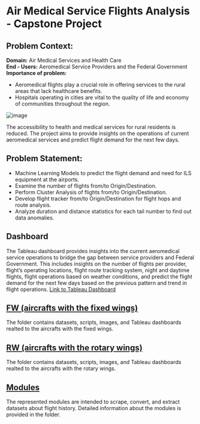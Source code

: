 # Air Medical Service Flights Analysis - Capstone Project
## Problem Context:
**Domain:** Air Medical Services and Health Care\
**End - Users:** Aeromedical Service Providers and the Federal Government\
**Importance of problem:** 
- Aeromedical flights play a crucial role in offering services to the rural areas that lack healthcare benefits.
- Hospitals operating in cities are vital to the quality of life and economy of communities throughout the region.

![image](https://imengine.prod.srp.navigacloud.com/?uuid=5767DB21-3A75-4B94-B501-1C0B9D4B70D2&type=primary&q=72&width=1024)

The accessibility to health and medical services for rural residents is reduced. The project aims to provide insights on the operations of current aeromedical services and predict flight demand for the next few days.

## Problem Statement: 
- Machine Learning Models to predict the flight demand and need for ILS equipment at the airports.
- Examine the number of flights from/to Origin/Destination.
- Perform Cluster Analysis of flights from/to Origin/Destination.
- Develop flight tracker from/to Origin/Destination for flight hops and route analysis. 
- Analyze duration and distance statistics for each tail number to find out data anomalies.

## Dashboard
The Tableau dashboard provides insights into the current aeromedical service operations to bridge the gap between service providers and Federal Government. This includes insights on the number of flights per provider, flight’s operating locations, flight route tracking system, night and daytime flights, flight operations based on weather conditions, and predict the flight demand for the next few days based on the previous pattern and trend in flight operations.
[Link to Tableau Dashboard](https://public.tableau.com/app/profile/team.carpe.diem)

## [FW (aircrafts with the fixed wings)](https://github.com/IsmailovKamil/Capstone_Project/tree/main/RW)
The folder contains datasets, scripts, images, and Tableau dashboards realted to the aircrafts with the fixed wings.

## [RW (aircrafts with the rotary wings)](https://github.com/IsmailovKamil/Capstone_Project/tree/main/RW)
The folder contains datasets, scripts, images, and Tableau dashboards realted to the aircrafts with the rotary wings.

## [Modules](https://github.com/IsmailovKamil/Capstone_Project/tree/main/Modules)
The represented modules are intended to scrape, convert, and extract datasets about flight history. Detailed information about the modules is provided in the folder. 
